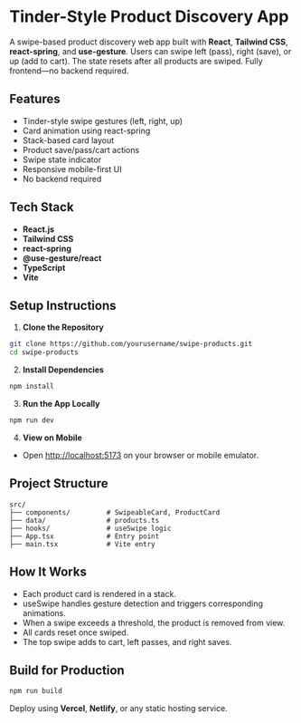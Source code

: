 
# Tinder-Style Product Discovery App

A swipe-based product discovery web app built with **React**, **Tailwind CSS**, **react-spring**, and **use-gesture**. Users can swipe left (pass), right (save), or up (add to cart). The state resets after all products are swiped. Fully frontend—no backend required.

## Features

- Tinder-style swipe gestures (left, right, up)
- Card animation using react-spring
- Stack-based card layout
- Product save/pass/cart actions
- Swipe state indicator
- Responsive mobile-first UI
- No backend required

## Tech Stack

- **React.js**
- **Tailwind CSS**
- **react-spring**
- **@use-gesture/react**
- **TypeScript**
- **Vite**

## Setup Instructions

1. **Clone the Repository**
```bash
git clone https://github.com/yourusername/swipe-products.git
cd swipe-products
```

2. **Install Dependencies**
```bash
npm install
```

3. **Run the App Locally**
```bash
npm run dev
```

4. **View on Mobile**
- Open [http://localhost:5173](http://localhost:5173) on your browser or mobile emulator.

## Project Structure

```
src/
├── components/         # SwipeableCard, ProductCard
├── data/               # products.ts
├── hooks/              # useSwipe logic
├── App.tsx             # Entry point
├── main.tsx            # Vite entry
```

## How It Works

- Each product card is rendered in a stack.
- useSwipe handles gesture detection and triggers corresponding animations.
- When a swipe exceeds a threshold, the product is removed from view.
- All cards reset once swiped.
- The top swipe adds to cart, left passes, and right saves.

## Build for Production

```bash
npm run build
```

Deploy using **Vercel**, **Netlify**, or any static hosting service.
